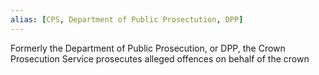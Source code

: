 ```yaml
---
alias: [CPS, Department of Public Prosectution, DPP]
---
```

Formerly the Department of Public Prosecution, or DPP, the Crown Prosecution Service prosecutes alleged offences on behalf of the crown